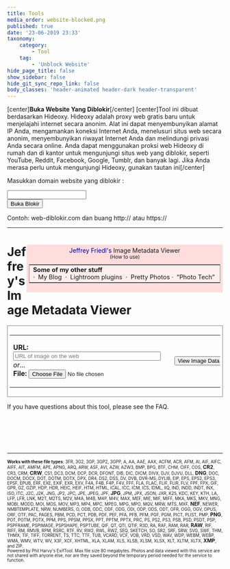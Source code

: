 ```yaml
---
title: Tools
media_order: website-blocked.png
published: true
date: '23-06-2019 23:33'
taxonomy:
    category:
        - Tool
    tag:
        - 'Unblock Website'
hide_page_title: false
show_sidebar: false
hide_git_sync_repo_link: false
body_classes: 'header-animated header-dark header-transparent'
---
```


[center]**Buka Website Yang Diblokir**[/center]
[center]Tool ini dibuat berdasarkan Hideoxy. Hideoxy adalah proxy web gratis baru untuk menjelajahi internet secara anonim. Alat ini dapat menyembunyikan alamat IP Anda, mengamankan koneksi Internet Anda, menelusuri situs web secara anonim, menyembunyikan riwayat Internet Anda dan melindungi privasi Anda secara online. Anda dapat menggunakan proksi web Hideoxy di rumah dan di kantor untuk mengunjungi situs web yang diblokir, seperti YouTube, Reddit, Facebook, Google, Tumblr, dan banyak lagi. Jika Anda merasa perlu untuk mengunjungi Hideoxy, gunakan [tautan ini](http://www.hideoxy.com)[/center]

<div>
<!DOCTYPE html>
<html>

<head>
  <meta charset="utf-8">
  <meta name="viewport" content="width=device-width, initial-scale=1">
  <link rel="stylesheet" href="https://cdnjs.cloudflare.com/ajax/libs/font-awesome/4.7.0/css/font-awesome.min.css" type="text/css">
  <link rel="stylesheet" href="https://static.pingendo.com/bootstrap/bootstrap-4.3.1.css">
</head>

<body>
    <div class="container">
      <div class="row">
        <div class="col-md-12">
          <p class="text-center">Masukkan domain website yang diblokir :</p>
        </div>
      </div>
      <div class="row">
        <div class="col-md-12 d-inline-flex flex-row justify-content-center">
          <form class="form-inline" action="http://service.hideoxy.com/index.php" method="post" role="form">
            <div class="form-group">
              <input type="email" class="form-control form-control-lg w-100 px-3 shadow mx-auto" id="websiteURL" placeholder=""> </div>
            <button type="submit" class="btn btn-primary btn-lg ml-3">Buka Blokir</button>
          </form>
        </div>
      </div>
      <div class="row">
        <div class="col-md-12">
          <p class="text-center">Contoh: web-diblokir.com dan buang http:// atau https://</p>
        </div>
      </div>
    </div>
  <script src="https://code.jquery.com/jquery-3.3.1.slim.min.js" integrity="sha384-q8i/X+965DzO0rT7abK41JStQIAqVgRVzpbzo5smXKp4YfRvH+8abtTE1Pi6jizo" crossorigin="anonymous" style=""></script>
  <script src="https://cdnjs.cloudflare.com/ajax/libs/popper.js/1.14.6/umd/popper.min.js" integrity="sha384-wHAiFfRlMFy6i5SRaxvfOCifBUQy1xHdJ/yoi7FRNXMRBu5WHdZYu1hA6ZOblgut" crossorigin="anonymous" style=""></script>
  <script src="https://stackpath.bootstrapcdn.com/bootstrap/4.3.1/js/bootstrap.min.js" integrity="sha384-JjSmVgyd0p3pXB1rRibZUAYoIIy6OrQ6VrjIEaFf/nJGzIxFDsf4x0xIM+B07jRM" crossorigin="anonymous" style=""></script>
</body>

</html>
</div>

---

<div>
<!DOCTYPE html>
<html>
<script type='text/javascript'>if ( top.location.href!= window.location.href ) top.location.href = window.location.href;</script>
<script type='text/javascript'>

  var afpp  = new Array(); // auto-focus point position
  var faces = new Array();

  function update_faces()
  {
      for (i = 0; i < faces.length; i++)
      {
          var rec = faces[i];
          var img  = document.getElementById(rec.img_id);
          var face = document.getElementById(rec.div_id);

          // for Panasonic
          var black_bar_height = 0;

          if (rec.expected_ratio)
          {
             black_bar_height = (img.height - (img.width * rec.expected_ratio))/2;
             if (black_bar_height < 1)
                black_bar_height = 0;
          }

          var x1 = Math.round(2 + 1 + rec.x1 * img.width  - 3                   );
          var y1 = Math.round(black_bar_height + 2 + 1 + rec.y1 * (img.height - black_bar_height * 2) - 3);

          var width;
          var height;
          if (rec.width) {
              width  = rec.width  * img.width;
              height = rec.height * (rec.height_factor_is_width ? img.width: img.height);
          } else {
              var x2 = Math.round(2 + 1 + rec.x2 * img.width  - 3                   );
              var y2 = Math.round(black_bar_height + 2 + 1 + rec.y2 * (img.height - black_bar_height * 2) - 3);
              width  = x2-x1
              height = y2-y1
          }

          face.style.left   = x1     + "px";
          face.style.top    = y1     + "px";
          face.style.width  = width  + "px";
          face.style.height = height + "px";
      }
  }

  function update_af_point()
  {
     for (i = 0; i < afpp.length; i++)
     {
        var rec = afpp[i];
        var img = document.getElementById(rec.img_id);
        var div = document.getElementById(rec.div_id);
        div.style.left = Math.round(2 + 1 + rec["x"] * img.width  - 3/2 - 2 ) + "px";
        div.style.top  = Math.round(2 + 1 + rec["y"] * img.height - 3/2 - 2 ) + "px";
     }
  }

  function update_img_markup()
  {
     update_faces();
     update_af_point();
  }

  var FT1 = "click to hide";
  var FT2 = "click to show";
  function toggle_faces(obj)
  {
      var vis;
      if (obj.innerHTML == FT1) {
          obj.innerHTML = FT2;
          vis = "hidden";
      } else {
          obj.innerHTML = FT1;
          vis = "visible";
      }

    for (i = 0; i < faces.length; i++)
    {
        var rec = faces[i];
        document.getElementById(rec.div_id).style.visibility = vis
    }
  }

  function toggle_afpp(obj)
  {
      var vis;
      if (obj.innerHTML == FT1) {
          obj.innerHTML = FT2;
          vis = "hidden";
      } else {
          obj.innerHTML = FT1;
          vis = "visible";
      }

     for (i = 0; i < afpp.length; i++)
     {
        var rec = afpp[i];
        document.getElementById(rec.div_id).style.visibility = vis
     }
  }

  var image_deg    = new Array();
  var image_scale  = new Array();
  var image_factor = new Array();
  var image_W      = new Array();
  var image_H      = new Array();
  var view_W       = new Array();
  var view_H       = new Array();

  function show_image(num, scale, force_width, force_height)
  {
      var image   = document.getElementById('I' + num + '_image');
      var canvas  = document.getElementById('I' + num + '_canvas');
      var percent = document.getElementById('I' + num + '_percent');
      var area    = document.getElementById('I' + num + '_area');

      if (scale == null) {
          image_factor[num] = 1;
          image.width       = view_W[num];
          image.height      = view_H[num];
      } else if (scale != 1) {
          image_factor[num] *= scale;
          image.width       *= scale;
          image.height      *= scale;
      }


      if (typeof(canvas.getContext) == "function")
      {
          var context = canvas.getContext('2d');
          var degrees = image_deg[num];

          context.save(); 

          switch(image_deg[num]) {
              default :
                canvas.style.display = 'none';
                image.style.display = 'inline';
                break;

              case 90:
                canvas.setAttribute('width',  image.height);
                canvas.setAttribute('height', image.width);
                context.rotate(90 * Math.PI / 180);
                context.drawImage(image, 0, -image.height, image.width, image.height);
                image.style.display = 'none';
                canvas.style.display = 'inline';
                break;

              case 180:
                canvas.setAttribute('width',  image.width);
                canvas.setAttribute('height', image.height);
                context.rotate(180 * Math.PI / 180);
                context.drawImage(image, -image.width, -image.height, image.width, image.height);
                image.style.display = 'none';
                canvas.style.display = 'inline';
                break;

              case 270:
                canvas.setAttribute('width', image.height);
                canvas.setAttribute('height', image.width);
                context.rotate(270 * Math.PI / 180);
                context.drawImage(image, -image.width, 0, image.width, image.height);
                image.style.display = 'none';
                canvas.style.display = 'inline';
                break;
          }
          context.restore();

      }
      else
      {
          switch(image_deg[num]) {
              default:
                    image.style.filter = 'progid:DXImageTransform.Microsoft.BasicImage(rotation=0)';
                    break;

              case 90:
                    image.style.filter = 'progid:DXImageTransform.Microsoft.BasicImage(rotation=1)';
                    break;

              case 180:
                    image.style.filter = 'progid:DXImageTransform.Microsoft.BasicImage(rotation=2)';
                    break;

              case 270:
                    image.style.filter = 'progid:DXImageTransform.Microsoft.BasicImage(rotation=3)';
                    break;
          }
      }

      percent.innerHTML = Math.round(image_factor[num] * 100) + "%";
      if (area && image_W[num] && image_H[num])
      {
          area.innerHTML = Math.round(image.width * image.height  / (image_W[num] * image_H[num]) * 100) + "%";
      }
      update_img_markup();
  }

  function zoom_image(num, dir)
  {

      if (dir > 0)
         show_image(num, 1.25);
      else
         show_image(num,  .75);
  }

  function rotate_image(num, dir)
  {
      image_deg[num] += 90 * dir;
      if ((image_deg[num] <= 0) || (image_deg[num] >= 360))
          image_deg[num] = 0;

      show_image(num, 1);
  }

  function Histogram(obj, file)
  {
      var url = location.pathname + "?h=" + file
      obj.innerHTML = "<div class='histo'><img class='histo' src='" + url + "'/></div>";
  }

  function toggleframe(span, id, url1, url2)
  {
      var obj = document.getElementById(id);
      if (obj.src == url1) {
          obj.src =  url2;
          span.innerHTML = "show raw frame";
      } else {
          obj.src =  url1;
          span.innerHTML = "show composite frame";
      }
  }
</script>


<!-- Mirrored from exif.regex.info/exif.cgi by HTTrack Website Copier/3.x [XR&CO'2014], Sat, 29 Jun 2019 07:37:26 GMT -->
<!-- Added by HTTrack --><meta http-equiv="content-type" content="text/html;charset=utf-8" /><!-- /Added by HTTrack -->
<head>
<title>Jeffrey Friedl's Image Metadata Viewer</title>
<meta name="Description" content="Online tool for viewing image Exif data (metadata embedded within images), such as camera setting used when taking a photographs, date and location information, and thumbnails.">
<meta http-equiv="Content-Type" content="text/html; charset=UTF-8"/>
<link rel="publisher" href="../plus.google.com/_ckxsw_9.html"/>
<link rel="author" href="../plus.google.com/_ckxsw_9.html"/>
<style>
table#basic td { border: solid 2px #AAA; border-left:none;  border-bottom: none }
table#basic td:first-child   { border-left:   solid 2px #AAA }
table#basic tr:last-child td { border-bottom: solid 2px #AAA }
a:visited, a:link {
  text-decoration: none;
}
a:hover {
  text-decoration: underline;
}
div.histo { background-color:#666; padding: 10px; width:256px }
.nobr {
  white-space: nowrap;
}
div.img_markup      { position: relative; width:0; height:0; overflow:visible }
div.img_markup_item { position: absolute; z-index:2; overflow:visible }
div.facename        { position:absolute; bottom:-25px; left:-0.5em; color:yellow; background-color:rgba(0,0,0,0.5); border: solid 1px #888; padding:0 3px; white-space:nowrap }
div.face            { border: solid red 3px }
div.afpp            { border: solid 2px green; width:3px; height:3px; background-color: white; padding:1px; }
img.frame { overflow:visible; background-color: #888 }
img.subframe { overflow:visible; background-color: #888; position: absolute; left: 0px; top:0px }
</style>
<script type='text/javascript'>
function cansubmit(){
    document.getElementById('subbutton').disabled = false;
    document.getElementById('subbutton').style.borderColor = '#F00';

}
window.onload = function() {
   document.getElementById('subbutton').disabled = true;

 };
</script>

<script src="https://www.google.com/recaptcha/api.js" async defer></script>
</head>
<div style='float:right;
     background-color: #FDD;
     border-right: 1px solid #EEE;
     border-left: 1px solid #EEE;
     border-bottom: 1px solid #EEE;
     padding: 5px 5px 5px 5px'>
<center>

<div style='margin-bottom:10px'><a href='http://regex.info/blog/' style='color:#008'>Jeffrey&nbsp;Friedl's</a>&nbsp;Image&nbsp;Metadata&nbsp;Viewer
<br/><small>(<a href='http://regex.info/blog/other-writings/online-exif-image-data-viewer/'>How to use</a>)</small></div>


<table width="300" style="background-color: #FEE; border: solid 1px gray; margin-top: 5px">
<tr><td>
<font style="font-size: 90%">
<b>Some of my other stuff</b>
<br/>
<span style='white-space:nowrap'>&middot;&nbsp; <a href='http://regex.info/blog/'>My Blog</a>&nbsp;</span>
<span style='white-space:nowrap'>&middot;&nbsp; <a href='http://regex.info/blog/lightroom-goodies/'>Lightroom plugins</a>&nbsp;</span>
<span style='white-space:nowrap'>&middot;&nbsp; <a href='http://regex.info/blog/photostream/main.html#random'>Pretty Photos</a></span>
<span style='white-space:nowrap'>&middot;&nbsp; <a href='http://regex.info/blog/photo-tech/'>&#8220;Photo Tech&#8221;</a>&nbsp;</span>
</font></td></tr></table>

</center></div>
<h1>Jeffrey's Image Metadata Viewer</b></h1>


<form style='border: 1px solid gray; padding: 5px' action='http://penuhinfo.com/tools' method='post' enctype='multipart/form-data'>
<table><tr><td>


<b>URL: </b><input name='imgurl' type='url' value='' placeholder='URL of image on the web' size='40'/>
<br/>
<i>or...</i></br>
<b>File:</b> <input type='file' name='f' placeholder='local filename'/>
</td><td>
<div class="g-recaptcha" data-callback="cansubmit" data-sitekey="6LciPqsUAAAAAG7pcKGZfZfssuASiScmUikT6P3t"></div>
</td><td>
<input style='font-size: 80%' type='submit' id="subbutton" value='View Image Data'/>
</td>
</tr></table>
</form>

<p>If you have questions about this tool, please <a href='http://exif.regex.info/faq.html'>see the FAQ</a>.</p>

<hr style='clear:both;margin-top:100px'/><p style='font-size:70%'><b>Works with these file types</b>: <span title="3FR: Hasselblad RAW format">3FR</span>,
<span title="3G2: 3rd Gen. Partnership Project 2 audio/video">3G2</span>,
<span title="3GP: 3rd Gen. Partnership Project audio/video">3GP</span>,
<span title="3GP2: 3rd Gen. Partnership Project 2 audio/video">3GP2</span>,
<span title="3GPP: 3rd Gen. Partnership Project audio/video">3GPP</span>,
<span title="A: Static library">A</span>,
<span title="AA: Audible Audiobook">AA</span>,
<span title="AAE: Apple edit information">AAE</span>,
<span title="AAX: Audible Enhanced Audiobook">AAX</span>,
<span title="ACFM: Adobe Composite Font Metrics">ACFM</span>,
<span title="ACR: American College of Radiology ACR-NEMA">ACR</span>,
<span title="AFM: Adobe Font Metrics">AFM</span>,
<span title="AI: Adobe Illustrator">AI</span>,
<span title="AIF: Audio Interchange File Format">AIF</span>,
<span title="AIFC: Audio Interchange File Format Compressed">AIFC</span>,
<span title="AIFF: Audio Interchange File Format">AIFF</span>,
<span title="AIT: Adobe Illustrator">AIT</span>,
<span title="AMFM: Adobe Multiple Master Font Metrics">AMFM</span>,
<span title="APE: Monkey's Audio format">APE</span>,
<span title="APNG: Animated Portable Network Graphics">APNG</span>,
<span title="ARQ: Sony Alpha Pixel-Shift RAW format">ARQ</span>,
<span title="ARW: Sony Alpha RAW format">ARW</span>,
<span title="ASF: Microsoft Advanced Systems Format">ASF</span>,
<span title="AVI: Audio Video Interleaved">AVI</span>,
<span title="AZW: Mobipocket electronic book">AZW</span>,
<span title="AZW3: Mobipocket electronic book">AZW3</span>,
<span title="BMP: Windows Bitmap">BMP</span>,
<span title="BPG: Better Portable Graphics">BPG</span>,
<span title="BTF: Big Tagged Image File Format">BTF</span>,
<span title="CHM: Microsoft Compiled HTML format">CHM</span>,
<span title="CIFF: Camera Image File Format">CIFF</span>,
<span title="COS: Capture One Settings">COS</span>,
<b style='font-size:120%'><span title="CR2: Canon RAW 2 format">CR2</span></b>,
<span title="CR3: Canon RAW 3 format">CR3</span>,
<span title="CRM: Canon RAW Movie">CRM</span>,
<b style='font-size:120%'><span title="CRW: Canon RAW format">CRW</span></b>,
<span title="CS1: Sinar CaptureShop 1-Shot RAW">CS1</span>,
<span title="DC3: Digital Imaging and Communications in Medicine">DC3</span>,
<span title="DCM: Digital Imaging and Communications in Medicine">DCM</span>,
<span title="DCP: DNG Camera Profile">DCP</span>,
<span title="DCR: Kodak Digital Camera RAW">DCR</span>,
<span title="DFONT: Macintosh Data fork Font">DFONT</span>,
<span title="DIB: Device Independent Bitmap">DIB</span>,
<span title="DIC: Digital Imaging and Communications in Medicine">DIC</span>,
<span title="DICM: Digital Imaging and Communications in Medicine">DICM</span>,
<span title="DIVX: DivX media format">DIVX</span>,
<span title="DJV: DjVu image">DJV</span>,
<span title="DJVU: DjVu image">DJVU</span>,
<span title="DLL: Windows Dynamic Link Library">DLL</span>,
<b style='font-size:120%'><span title="DNG: Digital Negative">DNG</span></b>,
<span title="DOC: Microsoft Word Document">DOC</span>,
<span title="DOCM: Office Open XML Document Macro-enabled">DOCM</span>,
<span title="DOCX: Office Open XML Document">DOCX</span>,
<span title="DOT: Microsoft Word Template">DOT</span>,
<span title="DOTM: Office Open XML Document Template Macro-enabled">DOTM</span>,
<span title="DOTX: Office Open XML Document Template">DOTX</span>,
<span title="DPX: Digital Picture Exchange">DPX</span>,
<span title="DR4: Canon VRD version 4 Recipe">DR4</span>,
<span title="DS2: Digital Speech Standard 2">DS2</span>,
<span title="DSS: Digital Speech Standard">DSS</span>,
<span title="DV: Digital Video">DV</span>,
<span title="DVB: Digital Video Broadcasting">DVB</span>,
<span title="DVR-MS: Microsoft Digital Video recording">DVR-MS</span>,
<span title="DYLIB: Mach-O Dynamic Link Library">DYLIB</span>,
<span title="EIP: Capture One Enhanced Image Package">EIP</span>,
<span title="EPS: Encapsulated PostScript Format">EPS</span>,
<span title="EPS2: Encapsulated PostScript Format">EPS2</span>,
<span title="EPS3: Encapsulated PostScript Format">EPS3</span>,
<span title="EPSF: Encapsulated PostScript Format">EPSF</span>,
<span title="EPUB: Electronic Publication">EPUB</span>,
<span title="ERF: Epson Raw Format">ERF</span>,
<span title="EXE: Windows executable file">EXE</span>,
<span title="EXIF: Exchangable Image File Metadata">EXIF</span>,
<span title="EXR: Open EXR">EXR</span>,
<span title="EXV: Exiv2 metadata">EXV</span>,
<span title="F4A: Adobe Flash Player 9+ Audio">F4A</span>,
<span title="F4B: Adobe Flash Player 9+ audio Book">F4B</span>,
<span title="F4P: Adobe Flash Player 9+ Protected">F4P</span>,
<span title="F4V: Adobe Flash Player 9+ Video">F4V</span>,
<span title="FFF: Hasselblad Flexible File Format">FFF</span>,
<span title="FLA: Macromedia/Adobe Flash project">FLA</span>,
<span title="FLAC: Free Lossless Audio Codec">FLAC</span>,
<span title="FLIF: Free Lossless Image Format">FLIF</span>,
<span title="FLIR: FLIR File Format">FLIR</span>,
<span title="FLV: Flash Video">FLV</span>,
<span title="FPF: FLIR Public image Format">FPF</span>,
<span title="FPX: FlashPix">FPX</span>,
<span title="GIF: Compuserve Graphics Interchange Format">GIF</span>,
<span title="GPR: GoPro RAW">GPR</span>,
<span title="GZ: GNU ZIP compressed archive">GZ</span>,
<span title="GZIP: GNU ZIP compressed archive">GZIP</span>,
<span title="HDP: Windows HD Photo">HDP</span>,
<span title="HDR: Radiance RGBE High Dynamic Range">HDR</span>,
<span title="HEIC: High Efficiency Image Format still image">HEIC</span>,
<span title="HEIF: High Efficiency Image Format">HEIF</span>,
<span title="HTM: HyperText Markup Language">HTM</span>,
<span title="HTML: HyperText Markup Language">HTML</span>,
<span title="ICAL: iCalendar Schedule">ICAL</span>,
<span title="ICC: International Color Consortium">ICC</span>,
<span title="ICM: International Color Consortium">ICM</span>,
<span title="ICS: iCalendar Schedule">ICS</span>,
<span title="IDML: Adobe InDesign Markup Language">IDML</span>,
<span title="IIQ: Phase One Intelligent Image Quality RAW">IIQ</span>,
<span title="IND: Adobe InDesign">IND</span>,
<span title="INDD: Adobe InDesign Document">INDD</span>,
<span title="INDT: Adobe InDesign Template">INDT</span>,
<span title="INX: Adobe InDesign Interchange">INX</span>,
<span title="ISO: ISO 9660 disk image">ISO</span>,
<span title="ITC: iTunes Cover Flow">ITC</span>,
<span title="J2C: JPEG 2000 codestream">J2C</span>,
<span title="J2K: JPEG 2000 file">J2K</span>,
<span title="JNG: JPG Network Graphics">JNG</span>,
<span title="JP2: JPEG 2000 file">JP2</span>,
<span title="JPC: JPEG 2000 codestream">JPC</span>,
<span title="JPE: Joint Photographic Experts Group">JPE</span>,
<span title="JPEG: Joint Photographic Experts Group">JPEG</span>,
<span title="JPF: JPEG 2000 file">JPF</span>,
<b style='font-size:120%'><span title="JPG: Joint Photographic Experts Group">JPG</span></b>,
<span title="JPM: JPEG 2000 compound image">JPM</span>,
<span title="JPX: JPEG 2000 with extensions">JPX</span>,
<span title="JSON: JavaScript Object Notation">JSON</span>,
<span title="JXR: JPEG XR">JXR</span>,
<span title="K25: Kodak DC25 RAW">K25</span>,
<span title="KDC: Kodak Digital Camera RAW">KDC</span>,
<span title="KEY: Apple Keynote presentation">KEY</span>,
<span title="KTH: Apple Keynote Theme">KTH</span>,
<span title="LA: Lossless Audio">LA</span>,
<span title="LFP: Lytro Light Field Picture">LFP</span>,
<span title="LFR: Lytro Light Field Picture">LFR</span>,
<span title="LNK: Windows shortcut">LNK</span>,
<span title="M2T: MPEG-2 Transport Stream">M2T</span>,
<span title="M2TS: MPEG-2 Transport Stream">M2TS</span>,
<span title="M2V: MPEG-2 Video">M2V</span>,
<span title="M4A: MPEG-4 Audio">M4A</span>,
<span title="M4B: MPEG-4 audio Book">M4B</span>,
<span title="M4P: MPEG-4 Protected">M4P</span>,
<span title="M4V: MPEG-4 Video">M4V</span>,
<span title="MAX: 3D Studio MAX">MAX</span>,
<span title="MEF: Mamiya (RAW) Electronic Format">MEF</span>,
<span title="MIE: Meta Information Encapsulation format">MIE</span>,
<span title="MIF: Magick Image File Format">MIF</span>,
<span title="MIFF: Magick Image File Format">MIFF</span>,
<span title="MKA: Matroska Audio">MKA</span>,
<span title="MKS: Matroska Subtitle">MKS</span>,
<span title="MKV: Matroska Video">MKV</span>,
<span title="MNG: Multiple-image Network Graphics">MNG</span>,
<span title="MOBI: Mobipocket electronic book">MOBI</span>,
<span title="MODD: Sony Picture Motion metadata">MODD</span>,
<span title="MOI: MOD Information file">MOI</span>,
<span title="MOS: Creo Leaf Mosaic">MOS</span>,
<span title="MOV: Apple QuickTime movie">MOV</span>,
<span title="MP3: MPEG-1 Layer 3 audio">MP3</span>,
<span title="MP4: MPEG-4 video">MP4</span>,
<span title="MPC: Musepack Audio">MPC</span>,
<span title="MPEG: MPEG-1 or MPEG-2 audio/video">MPEG</span>,
<span title="MPG: MPEG-1 or MPEG-2 audio/video">MPG</span>,
<span title="MPO: Extended Multi-Picture format">MPO</span>,
<span title="MQV: Sony Mobile Quicktime Video">MQV</span>,
<span title="MRW: Minolta RAW format">MRW</span>,
<span title="MTS: MPEG-2 Transport Stream">MTS</span>,
<span title="MXF: Material Exchange Format">MXF</span>,
<b style='font-size:120%'><span title="NEF: Nikon (RAW) Electronic Format">NEF</span></b>,
<span title="NEWER: Capture One Settings">NEWER</span>,
<span title="NMBTEMPLATE: Apple Numbers Template">NMBTEMPLATE</span>,
<span title="NRW: Nikon RAW (2)">NRW</span>,
<span title="NUMBERS: Apple Numbers spreadsheet">NUMBERS</span>,
<span title="O: Relocatable Object">O</span>,
<span title="ODB: Open Document Database">ODB</span>,
<span title="ODC: Open Document Chart">ODC</span>,
<span title="ODF: Open Document Formula">ODF</span>,
<span title="ODG: Open Document Graphics">ODG</span>,
<span title="ODI: Open Document Image">ODI</span>,
<span title="ODP: Open Document Presentation">ODP</span>,
<span title="ODS: Open Document Spreadsheet">ODS</span>,
<span title="ODT: Open Document Text file">ODT</span>,
<span title="OFR: OptimFROG audio">OFR</span>,
<span title="OGG: Ogg Vorbis audio file">OGG</span>,
<span title="OGV: Ogg Video file">OGV</span>,
<span title="OPUS: Ogg Opus audio file">OPUS</span>,
<span title="ORF: Olympus RAW format">ORF</span>,
<span title="OTF: Open Type Font">OTF</span>,
<span title="PAC: Lossless Predictive Audio Compression">PAC</span>,
<span title="PAGES: Apple Pages document">PAGES</span>,
<span title="PBM: Portable BitMap">PBM</span>,
<span title="PCD: Kodak Photo CD Image Pac">PCD</span>,
<span title="PCT: Apple PICTure">PCT</span>,
<span title="PDB: Palm Database">PDB</span>,
<span title="PDF: Adobe Portable Document Format">PDF</span>,
<span title="PEF: Pentax (RAW) Electronic Format">PEF</span>,
<span title="PFA: PostScript Font ASCII">PFA</span>,
<span title="PFB: PostScript Font Binary">PFB</span>,
<span title="PFM: Printer Font Metrics">PFM</span>,
<span title="PGF: Progressive Graphics File">PGF</span>,
<span title="PGM: Portable Gray Map">PGM</span>,
<span title="PICT: Apple PICTure">PICT</span>,
<span title="PLIST: Apple Property List">PLIST</span>,
<span title="PMP: Sony DSC-F1 Cyber-Shot PMP">PMP</span>,
<b style='font-size:120%'><span title="PNG: Portable Network Graphics">PNG</span></b>,
<span title="POT: Microsoft PowerPoint Template">POT</span>,
<span title="POTM: Office Open XML Presentation Template Macro-enabled">POTM</span>,
<span title="POTX: Office Open XML Presentation Template">POTX</span>,
<span title="PPM: Portable Pixel Map">PPM</span>,
<span title="PPS: Microsoft PowerPoint Slideshow">PPS</span>,
<span title="PPSM: Office Open XML Presentation Slideshow Macro-enabled">PPSM</span>,
<span title="PPSX: Office Open XML Presentation Slideshow">PPSX</span>,
<span title="PPT: Microsoft PowerPoint Presentation">PPT</span>,
<span title="PPTM: Office Open XML Presentation Macro-enabled">PPTM</span>,
<span title="PPTX: Office Open XML Presentation">PPTX</span>,
<span title="PRC: Palm Database">PRC</span>,
<span title="PS: PostScript">PS</span>,
<span title="PS2: PostScript">PS2</span>,
<span title="PS3: PostScript">PS3</span>,
<span title="PSB: Photoshop Large Document">PSB</span>,
<span title="PSD: Photoshop Document">PSD</span>,
<span title="PSDT: Photoshop Document Template">PSDT</span>,
<span title="PSP: Paint Shop Pro">PSP</span>,
<span title="PSPFRAME: Paint Shop Pro">PSPFRAME</span>,
<span title="PSPIMAGE: Paint Shop Pro">PSPIMAGE</span>,
<span title="PSPSHAPE: Paint Shop Pro">PSPSHAPE</span>,
<span title="PSPTUBE: Paint Shop Pro">PSPTUBE</span>,
<span title="QIF: QuickTime Image File">QIF</span>,
<span title="QT: Apple QuickTime movie">QT</span>,
<span title="QTI: QuickTime Image File">QTI</span>,
<span title="QTIF: QuickTime Image File">QTIF</span>,
<span title="R3D: Redcode RAW Video">R3D</span>,
<span title="RA: Real Audio">RA</span>,
<span title="RAF: FujiFilm RAW Format">RAF</span>,
<span title="RAM: Real Audio Metafile">RAM</span>,
<span title="RAR: RAR Archive">RAR</span>,
<b style='font-size:120%'><span title="RAW: Kyocera Contax N Digital RAW or Panasonic RAW">RAW</span></b>,
<span title="RIF: Resource Interchange File Format">RIF</span>,
<span title="RIFF: Resource Interchange File Format">RIFF</span>,
<span title="RM: Real Media">RM</span>,
<span title="RMVB: Real Media Variable Bitrate">RMVB</span>,
<span title="RPM: Real Media Plug-in Metafile">RPM</span>,
<span title="RSRC: Mac OS Resource">RSRC</span>,
<span title="RTF: Rich Text Format">RTF</span>,
<span title="RV: Real Video">RV</span>,
<span title="RW2: Panasonic RAW 2">RW2</span>,
<span title="RWL: Leica RAW">RWL</span>,
<span title="RWZ: Rawzor compressed image">RWZ</span>,
<span title="SEQ: FLIR image Sequence">SEQ</span>,
<span title="SKETCH: Sketch design file">SKETCH</span>,
<span title="SO: Shared Object file">SO</span>,
<span title="SR2: Sony RAW Format 2">SR2</span>,
<span title="SRF: Sony RAW Format">SRF</span>,
<span title="SRW: Samsung RAW format">SRW</span>,
<span title="SVG: Scalable Vector Graphics">SVG</span>,
<span title="SWF: Shockwave Flash">SWF</span>,
<span title="THM: Canon Thumbnail">THM</span>,
<span title="THMX: Office Open XML Theme">THMX</span>,
<span title="TIF: Tagged Image File Format">TIF</span>,
<span title="TIFF: Tagged Image File Format">TIFF</span>,
<span title="TORRENT: BitTorrent description file">TORRENT</span>,
<span title="TS: MPEG-2 Transport Stream">TS</span>,
<span title="TTC: True Type Font Collection">TTC</span>,
<span title="TTF: True Type Font">TTF</span>,
<span title="TUB: Paint Shop Pro">TUB</span>,
<span title="VCARD: Virtual Card">VCARD</span>,
<span title="VCF: Virtual Card">VCF</span>,
<span title="VOB: Video Object">VOB</span>,
<span title="VRD: Canon VRD Recipe Data">VRD</span>,
<span title="VSD: Microsoft Visio Drawing">VSD</span>,
<span title="WAV: WAVeform (Windows digital audio)">WAV</span>,
<span title="WDP: Windows Media Photo">WDP</span>,
<span title="WEBM: Google Web Movie">WEBM</span>,
<span title="WEBP: Google Web Picture">WEBP</span>,
<span title="WMA: Windows Media Audio">WMA</span>,
<span title="WMV: Windows Media Video">WMV</span>,
<span title="WTV: Windows recorded TV show">WTV</span>,
<span title="WV: WavePack lossless audio">WV</span>,
<span title="X3F: Sigma RAW format">X3F</span>,
<span title="XCF: GIMP native image format">XCF</span>,
<span title="XHTML: Extensible HyperText Markup Language">XHTML</span>,
<span title="XLA: Microsoft Excel Add-in">XLA</span>,
<span title="XLAM: Office Open XML Spreadsheet Add-in Macro-enabled">XLAM</span>,
<span title="XLS: Microsoft Excel Spreadsheet">XLS</span>,
<span title="XLSB: Office Open XML Spreadsheet Binary">XLSB</span>,
<span title="XLSM: Office Open XML Spreadsheet Macro-enabled">XLSM</span>,
<span title="XLSX: Office Open XML Spreadsheet">XLSX</span>,
<span title="XLT: Microsoft Excel Template">XLT</span>,
<span title="XLTM: Office Open XML Spreadsheet Template Macro-enabled">XLTM</span>,
<span title="XLTX: Office Open XML Spreadsheet Template">XLTX</span>,
<b style='font-size:120%'><span title="XMP: Extensible Metadata Platform">XMP</span></b>,
and <span title="ZIP: ZIP archive">ZIP</span>.<br/>Powered by Phil Harvy's <a href='http://owl.phy.queensu.ca/~phil/exiftool/'>ExifTool</a>. Max file size 80 megabytes. Photos and data viewed with this service are not shared with anyone else, nor are they saved beyond the temporary period needed for the service to function.</p>
</html>
</div>